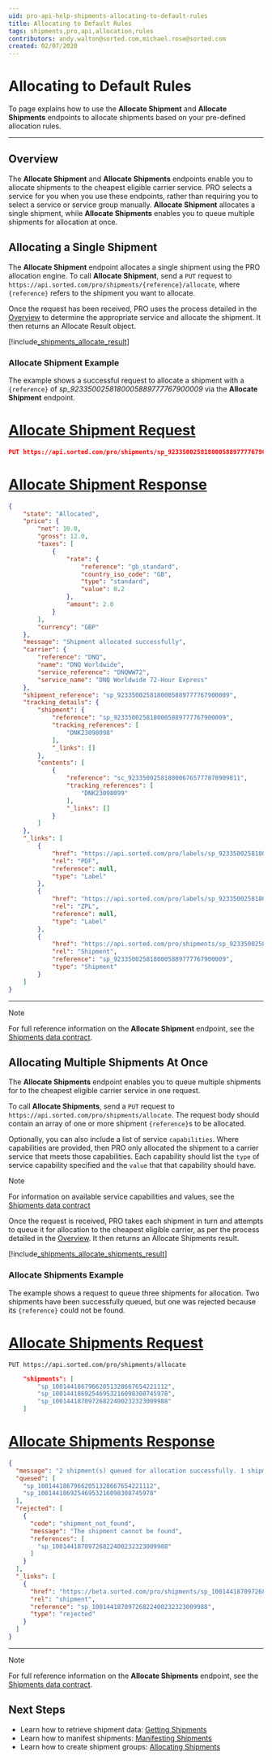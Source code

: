 ```yaml
---
uid: pro-api-help-shipments-allocating-to-default-rules
title: Allocating to Default Rules
tags: shipments,pro,api,allocation,rules
contributors: andy.walton@sorted.com,michael.rose@sorted.com
created: 02/07/2020
---
```

# Allocating to Default Rules

To page explains how to use the **Allocate Shipment**  and **Allocate Shipments** endpoints to allocate shipments based on your pre-defined allocation rules.

---

## Overview

The **Allocate Shipment** and **Allocate Shipments** endpoints enable you to allocate shipments to the cheapest eligible carrier service. PRO selects a service for you when you use these endpoints, rather than requiring you to select a service or service group manually. **Allocate Shipment** allocates a single shipment, while **Allocate Shipments** enables you to queue multiple shipments for allocation at once.

## Allocating a Single Shipment

The **Allocate Shipment** endpoint allocates a single shipment using the PRO allocation engine. To call **Allocate Shipment**, send a `PUT` request to `https://api.sorted.com/pro/shipments/{reference}/allocate`, where `{reference}` refers to the shipment you want to allocate.

Once the request has been received, PRO uses the process detailed in the [Overview](#overview) to determine the appropriate service and allocate the shipment. It then returns an Allocate Result object. 

[!include[_shipments_allocate_result](../includes/_shipments_allocate_result.md)]

### Allocate Shipment Example

The example shows a successful request to allocate a shipment with a `{reference}` of _sp_9233500258180005889777767900009_ via the **Allocate Shipment** endpoint. 

# [Allocate Shipment Request](#tab/allocate-shipment-request)

```json
PUT https://api.sorted.com/pro/shipments/sp_9233500258180005889777767900009/allocate
```

# [Allocate Shipment Response](#tab/allocate-shipment-response)

```json
{
    "state": "Allocated",
    "price": {
        "net": 10.0,
        "gross": 12.0,
        "taxes": [
            {
                "rate": {
                    "reference": "gb_standard",
                    "country_iso_code": "GB",
                    "type": "standard",
                    "value": 0.2
                },
                "amount": 2.0
            }
        ],
        "currency": "GBP"
    },
    "message": "Shipment allocated successfully",
    "carrier": {
        "reference": "DNQ",
        "name": "DNQ Worldwide",
        "service_reference": "DNQWW72",
        "service_name": "DNQ Worldwide 72-Hour Express"
    },
    "shipment_reference": "sp_9233500258180005889777767900009",
    "tracking_details": {
        "shipment": {
            "reference": "sp_9233500258180005889777767900009",
            "tracking_references": [
                "DNK23098098"
            ],
            "_links": []
        },
        "contents": [
            {
                "reference": "sc_9233500258180006765777878909811",
                "tracking_references": [
                    "DNK23098099"
                ],
                "_links": []
            }
        ]
    },
    "_links": [
        {
            "href": "https://api.sorted.com/pro/labels/sp_9233500258180005889777767900009/pdf",
            "rel": "PDF",
            "reference": null,
            "type": "Label"
        },
        {
            "href": "https://api.sorted.com/pro/labels/sp_9233500258180005889777767900009/zpl",
            "rel": "ZPL",
            "reference": null,
            "type": "Label"
        },
        {
            "href": "https://api.sorted.com/pro/shipments/sp_9233500258180005889777767900009",
            "rel": "Shipment",
            "reference": "sp_9233500258180005889777767900009",
            "type": "Shipment"
        }
    ]
}
```
---

> [!NOTE]
>
>  For full reference information on the **Allocate Shipment** endpoint, see the [Shipments data contract](/pro/api/reference/shipments-api-ref.html#tag/Allocation/paths/~1shipments~1{shipmentReference}~1allocate/put). 

## Allocating Multiple Shipments At Once

The **Allocate Shipments** endpoint enables you to queue multiple shipments for to the cheapest eligible carrier service in one request. 

To call **Allocate Shipments**, send a `PUT` request to `https://api.sorted.com/pro/shipments/allocate`. The request body should contain an array of one or more shipment `{reference}`s to be allocated. 

Optionally, you can also include a list of service `capabilities`. Where capabilities are provided, then PRO only allocated the shipment to a carrier service that meets those capabilities. Each capability should list the `type` of service capability specified and the `value` that that capability should have.

> [!NOTE]
> For information on available service capabilities and values, see the [Shipments data contract](/pro/api/reference/shipments-api-ref.html#tag/Allocation/paths/~1shipments~1allocation/put)

Once the request is received, PRO takes each shipment in turn and attempts to queue it for allocation to the cheapest eligible carrier, as per the process detailed in the [Overview](#overview). It then returns an Allocate Shipments result. 

[!include[_shipments_allocate_shipments_result](../includes/_shipments_allocate_shipments_result.md)]

### Allocate Shipments Example

The example shows a request to queue three shipments for allocation. Two shipments have been successfully queued, but one was rejected because its `{reference}` could not be found.

# [Allocate Shipments Request](#tab/allocate-shipments-request)

`PUT https://api.sorted.com/pro/shipments/allocate`

```json
    "shipments": [
        "sp_10014418679662051328667654221112",
        "sp_10014418692546953216098308745978",
        "sp_10014418709726822400232323009988"
    ]
```

# [Allocate Shipments Response](#tab/allocate-shipments-response)

```json
{
  "message": "2 shipment(s) queued for allocation successfully. 1 shipment(s) rejected for allocation.",
  "queued": [
    "sp_10014418679662051328667654221112",
    "sp_10014418692546953216098308745978"
  ],
  "rejected": [
    {
      "code": "shipment_not_found",
      "message": "The shipment cannot be found",
      "references": [
        "sp_10014418709726822400232323009988"
      ]
    }
  ],
  "_links": [
    {
      "href": "https://beta.sorted.com/pro/shipments/sp_10014418709726822400232323009988",
      "rel": "shipment",
      "reference": "sp_10014418709726822400232323009988",
      "type": "rejected"
    }
  ]
}
```
---

> [!NOTE]
>
>  For full reference information on the **Allocate Shipments** endpoint, see the [Shipments data contract](/pro/api/reference/shipments-api-ref.html#tag/Allocation/paths/~1shipments~1allocation/put). 

## Next Steps

* Learn how to retrieve shipment data: [Getting Shipments](/pro/api/shipments/getting_shipments.html)
* Learn how to manifest shipments: [Manifesting Shipments](/pro/api/shipments/manifesting_shipments.html)
* Learn how to create shipment groups: [Allocating Shipments](/pro/api/shipments/allocating_shipments.html)